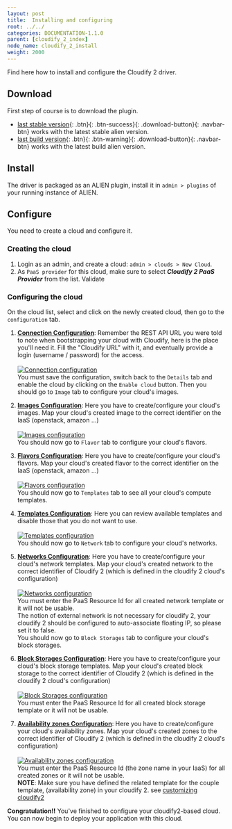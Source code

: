 ```yaml
---
layout: post
title:  Installing and configuring
root: ../../
categories: DOCUMENTATION-1.1.0
parent: [cloudify_2_index]
node_name: cloudify_2_install
weight: 2000
---
```


Find here how to install and configure the Cloudify 2 driver.

## Download ##
First step of course is to download the plugin.

* [last stable version](https://fastconnect.org/maven/service/local/artifact/maven/redirect?r=opensource&g=alien4cloud&a=alien4cloud-cloudify2-provider&v=LATEST&p=zip){: .btn}{: .btn-success}{: .download-button}{: .navbar-btn} works with the latest stable alien version.
* [last build version](https://fastconnect.org/maven/service/local/artifact/maven/redirect?r=opensource-snapshot&g=alien4cloud&a=alien4cloud-cloudify2-provider&v=LATEST&p=zip){: .btn}{: .btn-warning}{: .download-button}{: .navbar-btn} works with the latest build alien version.

## Install ##
The driver is packaged as an ALIEN plugin, install it in `admin > plugins` of your running instance of ALIEN.

## Configure ##
You need to create a cloud and configure it.

### Creating the cloud ###
1. Login as an admin, and create a cloud: `admin > clouds > New Cloud`.
2. As `PaaS provider` for this cloud, make sure to select ***Cloudify 2 PaaS Provider*** from the list. Validate

### Configuring the cloud ###
On the cloud list, select and click on the newly created cloud, then go to the `configuration` tab.

1. **<u>Connection Configuration</u>**: Remember the REST API URL you were told to note when bootstrapping your cloud with Cloudify, here is the place you'll need it. Fill the "Cloudify URL" with it, and eventually provide a login (username / password) for the access.<br><br>
[![Connection configuration][config_cloud_cloudifyConUrl]][config_cloud_cloudifyConUrl]<br>
You must save the configuration, switch back to the `Details` tab and enable the cloud by clicking on the `Enable cloud` button. Then you should go to `Image` tab to configure your cloud's images.

2. **<u>Images Configuration</u>**: Here you have to create/configure your cloud's images. Map your cloud's created image to the correct identifier on the IaaS (openstack, amazon ...)<br><br>
[![Images configuration][config_cloud_cloudifyImage]][config_cloud_cloudifyImage]<br>
You should now go to `Flavor` tab to configure your cloud's flavors.

3. **<u>Flavors Configuration</u>**: Here you have to create/configure your cloud's flavors. Map your cloud's created flavor to the correct identifier on the IaaS (openstack, amazon ...)<br><br>
[![Flavors configuration][config_cloud_cloudifyFlavor]][config_cloud_cloudifyFlavor]<br>
You should now go to `Templates` tab to see all your cloud's compute templates.

4. **<u>Templates Configuration</u>**: Here you can review available templates and disable those that you do not want to use.<br><br>
[![Templates configuration][config_cloud_cloudifyTemplate]][config_cloud_cloudifyTemplate]<br>
You should now go to `Network` tab to configure your cloud's networks.

5. **<u>Networks Configuration</u>**: Here you have to create/configure your cloud's network templates. Map your cloud's created network to the correct identifier of Cloudify 2 (which is defined in the cloudify 2 cloud's configuration)<br><br>
[![Networks configuration][config_cloud_cloudifyNetwork]][config_cloud_cloudifyNetwork]<br>
You must enter the PaaS Resource Id for all created network template or it will not be usable.<br>
The notion of external network is not necessary for cloudify 2, your cloudify 2 should be configured to auto-associate floating IP, so please set it to false.<br>
You should now go to `Block Storages` tab to configure your cloud's block storages.

6. **<u>Block Storages Configuration</u>**: Here you have to create/configure your cloud's block storage templates. Map your cloud's created block storage to the correct identifier of Cloudify 2 (which is defined in the cloudify 2 cloud's configuration)<br><br>
[![Block Storages configuration][config_cloud_cloudifyBlockStorage]][config_cloud_cloudifyBlockStorage]<br>
You must enter the PaaS Resource Id for all created block storage template or it will not be usable.<br>

7. **<u>Availability zones Configuration</u>**: Here you have to create/configure your cloud's availability zones. Map your cloud's created zones to the correct identifier of Cloudify 2 (which is defined in the cloudify 2 cloud's configuration)<br><br>
[![Availability zones configuration][config_cloud_zones]][config_cloud_zones]<br>
You must enter the PaaS Resource Id (the zone name in your IaaS) for all created zones or it will not be usable.<br>
**NOTE**: Make sure you have defined the related template for the couple template, (availability zone) in your cloudify 2. see [customizing cloudify2](#/documentation/1.1.0/cloudify2_driver/cloudify.html)

**Congratulation!!** You've finished to configure your cloudify2-based cloud. You can now begin to deploy your application with this cloud.

[config_cloud_cloudifyConUrl]: ../../images/cloudify2_driver/config_cloud_cloudifyConUrl.png  "Connection configuration"

[config_cloud_cloudifyImage]: ../../images/cloudify2_driver/config_cloud_cloudifyImage.png  "Images"

[config_cloud_cloudifyFlavor]: ../../images/cloudify2_driver/config_cloud_cloudifyFlavor.png  "Flavors"

[config_cloud_cloudifyTemplate]: ../../images/cloudify2_driver/config_cloud_cloudifyTemplate.png  "Templates"

[config_cloud_cloudifyNetwork]: ../../images/cloudify2_driver/config_cloud_cloudifyNetwork.png  "Networks"

[config_cloud_cloudifyBlockStorage]: ../../images/cloudify2_driver/config_cloud_cloudifyBlockStorage.png  "Block Storages"

[config_cloud_naming_policy]: ../../images/cloudify2_driver/config_cloud_naming_policy.png  "Naming policy"
 
[config_cloud_zones]: ../../images/cloudify2_driver/config_cloud_zones.png  "Availability zones"

